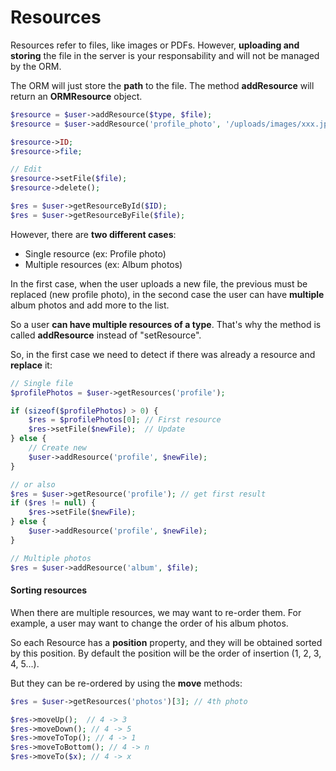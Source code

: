 # Resources

Resources refer to files, like images or PDFs. However, **uploading and storing** the file in the server is your responsability and will not be managed by the ORM.

The ORM will just store the **path** to the file. The method **addResource** will return an **ORMResource** object.

```php
$resource = $user->addResource($type, $file);
$resource = $user->addResource('profile_photo', '/uploads/images/xxx.jpg');

$resource->ID;
$resource->file;

// Edit
$resource->setFile($file);
$resource->delete();

$res = $user->getResourceById($ID);
$res = $user->getResourceByFile($file);
```

However, there are **two different cases**:

* Single resource (ex: Profile photo)
* Multiple resources (ex: Album photos)

In the first case, when the user uploads a new file, the previous must be replaced (new profile photo), in the second case the user can have **multiple** album photos and add more to the list.

So a user **can have multiple resources of a type**. That's why the method is called **addResource** instead of "setResource".

So, in the first case we need to detect if there was already a resource and **replace** it:

```php
// Single file
$profilePhotos = $user->getResources('profile');

if (sizeof($profilePhotos) > 0) {
    $res = $profilePhotos[0]; // First resource
    $res->setFile($newFile);  // Update
} else {
    // Create new
    $user->addResource('profile', $newFile);
}

// or also
$res = $user->getResource('profile'); // get first result
if ($res != null) {
    $res->setFile($newFile);
} else {
    $user->addResource('profile', $newFile);
}

// Multiple photos
$res = $user->addResource('album', $file);
```

#### Sorting resources

When there are multiple resources, we may want to re-order them. For example, a user may want to change the order of his album photos.

So each Resource has a **position** property, and they will be obtained sorted by this position. By default the position will be the order of insertion (1, 2, 3, 4, 5...).

But they can be re-ordered by using the **move** methods:

```php
$res = $user->getResources('photos')[3]; // 4th photo

$res->moveUp();  // 4 -> 3
$res->moveDown(); // 4 -> 5
$res->moveToTop(); // 4 -> 1
$res->moveToBottom(); // 4 -> n
$res->moveTo($x); // 4 -> x
```

